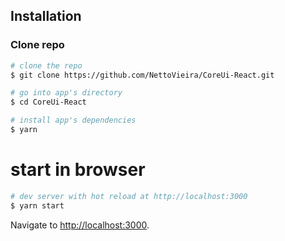 
## Installation

### Clone repo

``` bash
# clone the repo
$ git clone https://github.com/NettoVieira/CoreUi-React.git

# go into app's directory
$ cd CoreUi-React

# install app's dependencies
$ yarn
```

# start in browser
``` bash
# dev server with hot reload at http://localhost:3000
$ yarn start
```

Navigate to [http://localhost:3000](http://localhost:3000).

